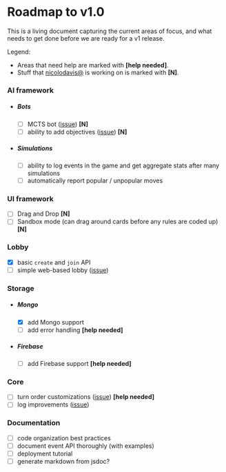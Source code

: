 # Roadmap to v1.0

This is a living document capturing the current areas of focus, and what needs to
get done before we are ready for a v1 release.

Legend:
* Areas that need help are marked with **[help needed]**.
* Stuff that [nicolodavis@](https://github.com/nicolodavis) is working on is marked with **[N]**.

### AI framework

* ##### Bots

  * [ ] MCTS bot ([issue](https://github.com/google/boardgame.io/issues/7#issuecomment-389453032)) **[N]**
  * [ ] ability to add objectives ([issue](https://github.com/google/boardgame.io/issues/7#issuecomment-389453032)) **[N]**

* ##### Simulations
  * [ ] ability to log events in the game and get aggregate stats after many simulations
  * [ ] automatically report popular / unpopular moves

### UI framework

* [ ] Drag and Drop **[N]**
* [ ] Sandbox mode (can drag around cards before any rules are coded up) **[N]**

### Lobby

* [x] basic `create` and `join` API
* [ ] simple web-based lobby ([issue](https://github.com/google/boardgame.io/issues/197))

### Storage

* ##### Mongo

  * [x] add Mongo support
  * [ ] add error handling **[help needed]**

* ##### Firebase
  * [ ] add Firebase support **[help needed]**

### Core

* [ ] turn order customizations ([issue](https://github.com/google/boardgame.io/issues/154)) **[help needed]**
* [ ] log improvements ([issue](https://github.com/google/boardgame.io/issues/206))

### Documentation

* [ ] code organization best practices
* [ ] document event API thoroughly (with examples)
* [ ] deployment tutorial
* [ ] generate markdown from jsdoc?

